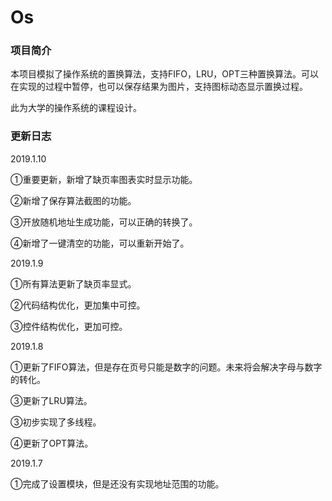 # Os

### 项目简介

本项目模拟了操作系统的置换算法，支持FIFO，LRU，OPT三种置换算法。可以在实现的过程中暂停，也可以保存结果为图片，支持图标动态显示置换过程。
 
此为大学的操作系统的课程设计。

### 更新日志
 
2019.1.10

①重要更新，新增了缺页率图表实时显示功能。

②新增了保存算法截图的功能。

③开放随机地址生成功能，可以正确的转换了。

④新增了一键清空的功能，可以重新开始了。
 
2019.1.9

①所有算法更新了缺页率显式。

②代码结构优化，更加集中可控。

③控件结构优化，更加可控。

2019.1.8

①更新了FIFO算法，但是存在页号只能是数字的问题。未来将会解决字母与数字的转化。

③更新了LRU算法。

③初步实现了多线程。

④更新了OPT算法。

2019.1.7

①完成了设置模块，但是还没有实现地址范围的功能。
